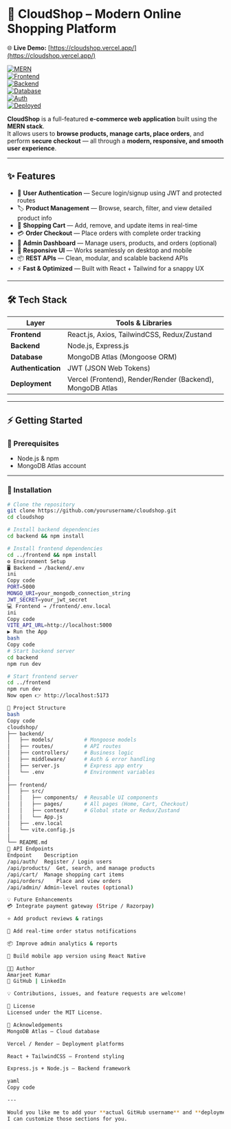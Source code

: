 # 🛒 CloudShop – Modern Online Shopping Platform  

🌐 **Live Demo:** [https://cloudshop.vercel.app/](https://cloudshop.vercel.app/)  

[![MERN](https://img.shields.io/badge/Stack-MERN-green?style=flat-square&logo=mongodb)]()  
[![Frontend](https://img.shields.io/badge/Frontend-React-blue?style=flat-square&logo=react)]()  
[![Backend](https://img.shields.io/badge/Backend-Express-black?style=flat-square&logo=express)]()  
[![Database](https://img.shields.io/badge/Database-MongoDB-brightgreen?style=flat-square&logo=mongodb)]()  
[![Auth](https://img.shields.io/badge/Auth-JWT-orange?style=flat-square&logo=jsonwebtokens)]()  
[![Deployed](https://img.shields.io/badge/Deployed-Live-success?style=flat-square&logo=vercel)]()  

**CloudShop** is a full-featured **e-commerce web application** built using the **MERN stack**.  
It allows users to **browse products, manage carts, place orders**, and perform **secure checkout** — all through a **modern, responsive, and smooth user experience**.

---

## ✨ Features  

- 👤 **User Authentication** — Secure login/signup using JWT and protected routes  
- 🏷️ **Product Management** — Browse, search, filter, and view detailed product info  
- 🛒 **Shopping Cart** — Add, remove, and update items in real-time  
- 💳 **Order Checkout** — Place orders with complete order tracking  
- 🧾 **Admin Dashboard** — Manage users, products, and orders (optional)  
- 📱 **Responsive UI** — Works seamlessly on desktop and mobile  
- 📦 **REST APIs** — Clean, modular, and scalable backend APIs  
- ⚡ **Fast & Optimized** — Built with React + Tailwind for a snappy UX  

---

## 🛠️ Tech Stack  

| Layer | Tools & Libraries |  
|-------|-------------------|  
| **Frontend** | React.js, Axios, TailwindCSS, Redux/Zustand |  
| **Backend** | Node.js, Express.js |  
| **Database** | MongoDB Atlas (Mongoose ORM) |  
| **Authentication** | JWT (JSON Web Tokens) |  
| **Deployment** | Vercel (Frontend), Render/Render (Backend), MongoDB Atlas |  

---

## ⚡ Getting Started  

### 🔑 Prerequisites  
- Node.js & npm  
- MongoDB Atlas account  

---

### 🚀 Installation  

```bash
# Clone the repository
git clone https://github.com/yourusername/cloudshop.git
cd cloudshop

# Install backend dependencies
cd backend && npm install

# Install frontend dependencies
cd ../frontend && npm install
⚙️ Environment Setup
🖥️ Backend → /backend/.env
ini
Copy code
PORT=5000
MONGO_URI=your_mongodb_connection_string
JWT_SECRET=your_jwt_secret
💻 Frontend → /frontend/.env.local
ini
Copy code
VITE_API_URL=http://localhost:5000
▶️ Run the App
bash
Copy code
# Start backend server
cd backend
npm run dev

# Start frontend server
cd ../frontend
npm run dev
Now open 👉 http://localhost:5173

📁 Project Structure
bash
Copy code
cloudshop/
├── backend/
│   ├── models/          # Mongoose models
│   ├── routes/          # API routes
│   ├── controllers/     # Business logic
│   ├── middleware/      # Auth & error handling
│   ├── server.js        # Express app entry
│   └── .env             # Environment variables
│
├── frontend/
│   ├── src/
│   │   ├── components/  # Reusable UI components
│   │   ├── pages/       # All pages (Home, Cart, Checkout)
│   │   ├── context/     # Global state or Redux/Zustand
│   │   └── App.js
│   ├── .env.local
│   └── vite.config.js
│
└── README.md
🔗 API Endpoints
Endpoint	Description
/api/auth/	Register / Login users
/api/products/	Get, search, and manage products
/api/cart/	Manage shopping cart items
/api/orders/	Place and view orders
/api/admin/	Admin-level routes (optional)

💡 Future Enhancements
💳 Integrate payment gateway (Stripe / Razorpay)

⭐ Add product reviews & ratings

🔔 Add real-time order status notifications

📦 Improve admin analytics & reports

📱 Build mobile app version using React Native

👨‍💻 Author
Amarjeet Kumar
🔗 GitHub | LinkedIn

💡 Contributions, issues, and feature requests are welcome!

📄 License
Licensed under the MIT License.

🙏 Acknowledgements
MongoDB Atlas — Cloud database

Vercel / Render — Deployment platforms

React + TailwindCSS — Frontend styling

Express.js + Node.js — Backend framework

yaml
Copy code

---

Would you like me to add your **actual GitHub username** and **deployment link** (if you’ve hosted CloudShop)?  
I can customize those sections for you.